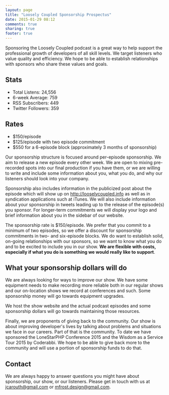 ```yaml
---
layout: page
title: "Loosely Coupled Sponsorship Prospectus"
date: 2015-01-29 08:12
comments: true
sharing: true
footer: true
---
```

Sponsoring the Loosely Coupled podcast is a great way to help support the professional growth of developers of all skill levels. We target listeners who value quality and efficiency. We hope to be able to establish relationships with sponsors who share these values and goals.

## Stats

- Total Listens: 24,556
- 6-week Average: 759
- RSS Subscribers: 449
- Twitter Followers: 359

## Rates

- $150/episode
- $125/episode with two episode commitment
- $550 for a 6-episode block (approximately 3 months of sponsorship)

Our sponsorship structure is focused around per-episode sponsorship. We aim to release a new episode every other week. We are open to mixing pre-recorded spots into our final production if you have them, or we are willing to write and include some information about you, what you do, and why our listeners should look into your company.

Sponsorship also includes information in the publicized post about the episode which will show up on http://looselycoupled.info as well as in syndication applications such at iTunes. We will also include information about your sponsorship in tweets leading up to the release of the episode(s) you sponsor. For longer-term commitments we will display your logo and brief information about you in the sidebar of our website.

The sponsorship rate is $150/episode. We prefer that you commit to a minimum of two episodes, so we offer a discount for sponsorship commitments in two- and six-episode blocks. We do want to establish solid, on-going relationships with our sponsors, so we want to know what you do and to be excited to include you in our show. __We are flexible with costs, especially if what you do is something we would really like to support__.

## What your sponsorship dollars will do

We are always looking for ways to improve our show. We have some equipment needs to make recording more reliable both in our regular shows and our on-location shows we record at conferences and such. Some sponsorship money will go towards equipment upgrades.

We host the show website and the actual podcast episodes and some sponsorship dollars will go towards maintaining those resources.

Finally, we are proponents of giving back to the community. Our show is about improving developer's lives by talking about problems and situations we face in our careers. Part of that is the community. To date we have sponsored the LoneStarPHP Conference 2015 and the Wisdom as a Service Tour 2015 by Coderabbi. We hope to be able to give back more to the community and will use a portion of sponsorship funds to do that.

## Contact

We are always happy to answer questions you might have about sponsorship, our show, or our listeners. Please get in touch with us at jcarouth@gmail.com or mfrost.design@gmail.com.

